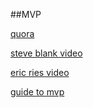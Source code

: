 ##MVP

[quora](https://www.quora.com/Minimum-Viable-Product-MVP)

[steve blank video](https://www.youtube.com/watch?v=xxjbxk8dUqI)

[eric ries video](https://www.youtube.com/watch?v=E4ex0fejo8w)

[guide to mvp](http://scalemybusiness.com/the-ultimate-guide-to-minimum-viable-products/)
